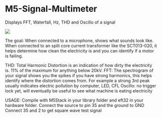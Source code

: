 # M5-Signal-Multimeter
Displays FFT, Waterfall, Hz, THD and Oscillo of a signal

![](https://i.imgur.com/Y1iuulZ.jpg)

The goal:
When connected to a microphone, shows what sounds look like.
When connected to an split core current transformer like the SCT013-020, it helps determine how clean the electricity is and you can identify if a motor is failing.

THD: Total Harmonic Distortion is an indication of how dirty the electricity is. 11% of the maximum for anything below 20kV.
FFT: The spectrogram of your signal shows you the spikes if you have strong harmonics, this helps identify where the distortion comes from. For example a strong 3rd peak usually indicates electric pollution by computer, LED, CFL
Oscillo: no trigger lock yet, will eventually be useful to see what machine is eating electricity

USAGE: Compile with M5Stack in your library folder and eft32 in your hardware folder.
Connect the source to pin 35 and the ground to GND
Connect 35 and 2 to get square wave test signal
